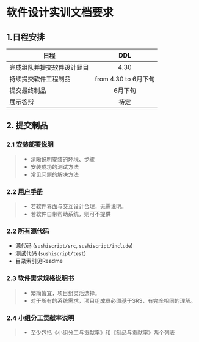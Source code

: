 # 软件设计实训文档要求

## 1.日程安排

|日程|DDL|
|---|:---:|
|完成组队并提交软件设计题目|4.30|
|持续提交软件工程制品|from 4.30 to 6月下旬|
|提交最终制品|6月下旬|
|展示答辩|待定|

## 2. 提交制品

### 2.1 [安装部署说明](./installation-deployment-instructions.md)

> - 清晰说明安装的环境、步骤
> - 安装成功的测试方法
> - 常见问题的解决方法

### 2.2 [用户手册](./user-manual.md) 

> - 若软件界面与交互设计合理，无需说明。
> - 若软件自带帮助系统，则可不提供

### 2.2 [所有源代码](https://github.com/Sushiscript/sushiscript) 

- 源代码 (`sushiscript/src`, `sushiscript/include`) 
- 测试代码 (`sushiscript/test`)
- 目录索引见Readme

### 2.3 [软件需求规格说明书](./software-requirement-specification.md)

> - 繁简皆宜，项目组灵活选择。
> - 对于所有的系统需求，项目组成员必须基于SRS，有完全相同的理解。

### 2.4 [小组分工贡献率说明](./work-split.md)

> - 至少包括《小组分工与贡献率》和《制品与贡献率》两个列表
